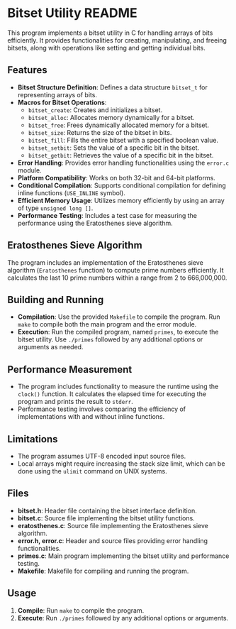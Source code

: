 # Bitset Utility README

This program implements a bitset utility in C for handling arrays of bits efficiently. It provides functionalities for creating, manipulating, and freeing bitsets, along with operations like setting and getting individual bits.

## Features

- **Bitset Structure Definition**: Defines a data structure `bitset_t` for representing arrays of bits.
- **Macros for Bitset Operations**:
  - `bitset_create`: Creates and initializes a bitset.
  - `bitset_alloc`: Allocates memory dynamically for a bitset.
  - `bitset_free`: Frees dynamically allocated memory for a bitset.
  - `bitset_size`: Returns the size of the bitset in bits.
  - `bitset_fill`: Fills the entire bitset with a specified boolean value.
  - `bitset_setbit`: Sets the value of a specific bit in the bitset.
  - `bitset_getbit`: Retrieves the value of a specific bit in the bitset.
- **Error Handling**: Provides error handling functionalities using the `error.c` module.
- **Platform Compatibility**: Works on both 32-bit and 64-bit platforms.
- **Conditional Compilation**: Supports conditional compilation for defining inline functions (`USE_INLINE` symbol).
- **Efficient Memory Usage**: Utilizes memory efficiently by using an array of type `unsigned long []`.
- **Performance Testing**: Includes a test case for measuring the performance using the Eratosthenes sieve algorithm.

## Eratosthenes Sieve Algorithm

The program includes an implementation of the Eratosthenes sieve algorithm (`Eratosthenes` function) to compute prime numbers efficiently. It calculates the last 10 prime numbers within a range from 2 to 666,000,000.

## Building and Running

- **Compilation**: Use the provided `Makefile` to compile the program. Run `make` to compile both the main program and the error module.
- **Execution**: Run the compiled program, named `primes`, to execute the bitset utility. Use `./primes` followed by any additional options or arguments as needed.

## Performance Measurement

- The program includes functionality to measure the runtime using the `clock()` function. It calculates the elapsed time for executing the program and prints the result to `stderr`.
- Performance testing involves comparing the efficiency of implementations with and without inline functions.

## Limitations

- The program assumes UTF-8 encoded input source files.
- Local arrays might require increasing the stack size limit, which can be done using the `ulimit` command on UNIX systems.

## Files

- **bitset.h**: Header file containing the bitset interface definition.
- **bitset.c**: Source file implementing the bitset utility functions.
- **eratosthenes.c**: Source file implementing the Eratosthenes sieve algorithm.
- **error.h, error.c**: Header and source files providing error handling functionalities.
- **primes.c**: Main program implementing the bitset utility and performance testing.
- **Makefile**: Makefile for compiling and running the program.

## Usage

1. **Compile**: Run `make` to compile the program.
2. **Execute**: Run `./primes` followed by any additional options or arguments.

